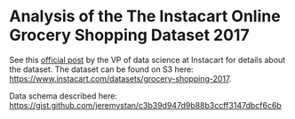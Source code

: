 # Analysis of the The Instacart Online Grocery Shopping Dataset 2017

See this [official post](https://tech.instacart.com/3-million-instacart-orders-open-sourced-d40d29ead6f2) by the VP of data science at Instacart for details about the dataset. The dataset can be found on S3 here: https://www.instacart.com/datasets/grocery-shopping-2017. 

Data schema described here: https://gist.github.com/jeremystan/c3b39d947d9b88b3ccff3147dbcf6c6b
